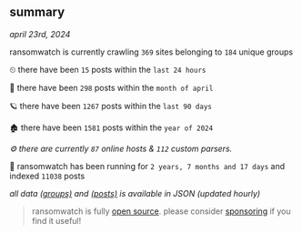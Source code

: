 
## summary
_april 23rd, 2024_

ransomwatch is currently crawling `369` sites belonging to `184` unique groups

⏲ there have been `15` posts within the `last 24 hours`

🦈 there have been `298` posts within the `month of april`

🪐 there have been `1267` posts within the `last 90 days`

🏚 there have been `1581` posts within the `year of 2024`

_⚙️ there are currently `87` online hosts & `112` custom parsers._

🦕 ransomwatch has been running for `2 years, 7 months and 17 days` and indexed `11038` posts

_all data  [(groups)](http://ransomwhat.telemetry.ltd/groups) and [(posts)](http://ransomwhat.telemetry.ltd/posts) is available in JSON (updated hourly)_

> ransomwatch is fully [open source](https://github.com/joshhighet/ransomwatch#ransomwatch--). please consider [sponsoring](https://github.com/sponsors/joshhighet) if you find it useful!
